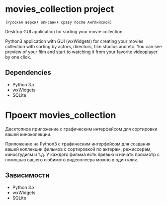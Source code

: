 # movies_collection project
```
(Русская версия описания сразу после Английской)
```

Desktop GUI application for sorting your movie collection.

Python3 application with GUI (wxWidgets) for creating your movies collection with sorting by actors, directors, film
studios and etc. You can see preview of your film and start to watching it from your favorite videoplayer by one click.

## Dependencies
- Python 3.x
- wxWidgets
- SQLite

# Проект movies_collection
Десктопное приложение с графическим интерфейсом для сортировки вашей киноколекции.

Приложение на Python3 с графическим интерфейсом для создания вашей коллекции фильмов с сортировкой по актерам,
режиссерам, киностудиям и т.д. У каждого фильма есть превью и начать просмотр с помошью вашего любимого видеоплеера
можно в один клик.

## Зависимости
- Python 3.x
- wxWidgets
- SQLite